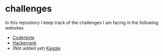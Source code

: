 # challenges
In this repository I keep track of the challenges I am facing in the following websites
- [Coderbyte](https://coderbyte.com)
- [Hackerrank](https://www.hackerrank.com)
- (Not added yet) [Kaggle](kaggle.com)
